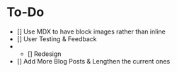 # To-Do
- [] Use MDX to have block images rather than inline
- [] User Testing & Feedback
- - [] Redesign
- [] Add More Blog Posts & Lengthen the current ones
